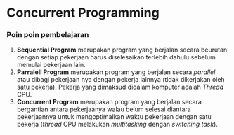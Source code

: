 # Concurrent Programming

### Poin poin pembelajaran

1.  **Sequential Program** merupakan program yang berjalan secara beurutan dengan setiap pekerjaan harus diselesaikan terlebih dahulu sebelum memulai pekerjaan lain.
2.  **Parralell Program** merupakan program yang berjalan secara _parallel_ atau dibagi pekerjaan nya dengan pekerja lainnya (tidak dikerjakan oleh satu pekerja). Pekerja yang dimaksud didalam komputer adalah _Thread_ CPU.
3.  **Concurrent Program** merupakan program yang berjalan secara bergantian antara pekerjaanya walau belum selesai diantara pekerjaannya untuk mengoptimalkan waktu pekerjaan dengan satu pekerja (_thread_ CPU melakukan _multitasking_ dengan _switching task_).

